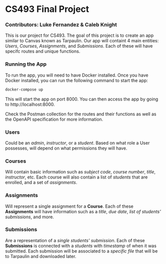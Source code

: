 # CS493 Final Project #
### Contributors: Luke Fernandez & Caleb Knight ###
This is our project for CS493.  The goal of this project is to create an app similar to Canvas known as Tarpaulin. Our app will containt 4 main entities: *Users*, *Courses*, *Assignments*, and *Submissions*. Each of these will have specifc routes and unique functions.

### **Running the App** ###

To run the app, you will need to have Docker installed.  Once you have Docker installed, you can run the following 
command to start the app:

```bash
docker-compose up
```

This will start the app on port 8000.  You can then access the app by going to http://localhost:8000.

Check the Postman collection for the routes and their functions as well as the OpenAPI specification for more 
information.

### **Users** ###
 Could be an *admin*, *instructor*, or a *student*.  Based on what role a User possesses, will depend on what permissions they will have.  

### **Courses** ###
 Will contain basic information such as *subject code*, *course number*, *title*, *instructor*, etc.  Each course will also contain a list of *students* that are enrolled, and a set of *assignments*.

### **Assignments** ### 
Will represent a single assignment for a **Course**.  Each of these **Assignments** will have information such as a *title*, *due date*, *list of students' submissions*, and more.

### **Submissions** ###
 Are a representation of a *single students' submission*.  Each of these **Submissions** is connected with a *students* with *timestamp* of when it was submitted.  Each submission will be associated to a *specific file* that will be to Tarpaulin and downloaded later.